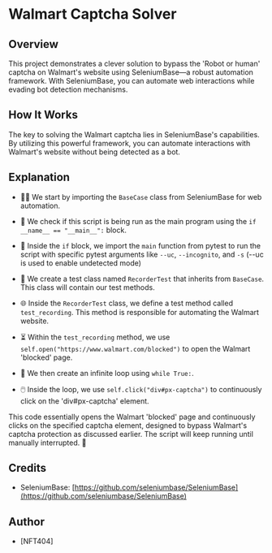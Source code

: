 # Walmart Captcha Solver

## Overview

This project demonstrates a clever solution to bypass the 'Robot or human' captcha on Walmart's website using SeleniumBase—a robust automation framework. With SeleniumBase, you can automate web interactions while evading bot detection mechanisms.

## How It Works

The key to solving the Walmart captcha lies in SeleniumBase's capabilities. By utilizing this powerful framework, you can automate interactions with Walmart's website without being detected as a bot.

## Explanation

- 🤖🌐 We start by importing the `BaseCase` class from SeleniumBase for web automation.

- 🔵 We check if this script is being run as the main program using the `if __name__ == "__main__":` block.

- 📜 Inside the `if` block, we import the `main` function from pytest to run the script with specific pytest arguments like `--uc`, `--incognito`, and `-s` (--uc is used to enable undetected mode)

- 🧪 We create a test class named `RecorderTest` that inherits from `BaseCase`. This class will contain our test methods.

- 🌐 Inside the `RecorderTest` class, we define a test method called `test_recording`. This method is responsible for automating the Walmart website.

- ⏳ Within the `test_recording` method, we use `self.open("https://www.walmart.com/blocked")` to open the Walmart 'blocked' page.

- 🔄 We then create an infinite loop using `while True:`.

- 🖱️ Inside the loop, we use `self.click("div#px-captcha")` to continuously click on the 'div#px-captcha' element.

This code essentially opens the Walmart 'blocked' page and continuously clicks on the specified captcha element, designed to bypass Walmart's captcha protection as discussed earlier. The script will keep running until manually interrupted. 🚀


## Credits

- SeleniumBase: [https://github.com/seleniumbase/SeleniumBase](https://github.com/seleniumbase/SeleniumBase)

## Author

- [NFT404]
